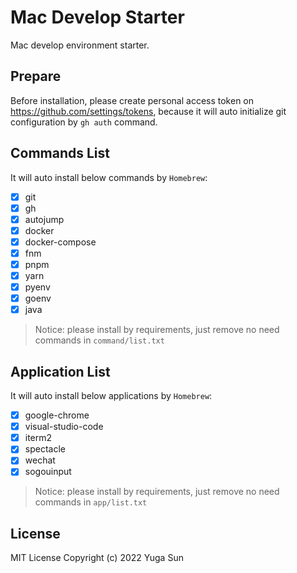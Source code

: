 # Mac Develop Starter

Mac develop environment starter.

## Prepare

Before installation, please create personal access token on https://github.com/settings/tokens, because it will auto initialize git configuration by `gh auth` command.

## Commands List

It will auto install below commands by `Homebrew`:

- [x] git
- [x] gh
- [x] autojump
- [x] docker
- [x] docker-compose
- [x] fnm
- [x] pnpm
- [x] yarn
- [x] pyenv
- [x] goenv
- [x] java

> Notice: please install by requirements, just remove no need commands in `command/list.txt`


## Application List

It will auto install below applications by `Homebrew`:

- [x] google-chrome
- [x] visual-studio-code
- [x] iterm2
- [x] spectacle
- [x] wechat
- [x] sogouinput

> Notice: please install by requirements, just remove no need commands in `app/list.txt`

## License

MIT License
Copyright (c) 2022 Yuga Sun